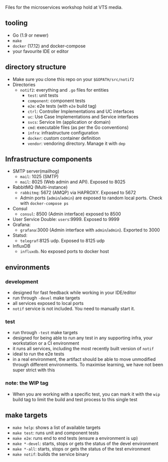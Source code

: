 Files for the microservices workshop hold at VTS media.

## tooling

* Go (1.9 or newer)
* `make`
* `docker` (17.12) and docker-compose 
* your favourite IDE or editor

## directory structure

* Make sure you clone this repo on your `$GOPATH/src/notif2`
* Directories
  * `notif2`: everything and `.go` files for entities
    * `test`: unit tests
    * `component`: component tests
    * `e2e`: e2e tests (with `e2e` build tag)
    * `ctrl`: Controller Implementations and UC interfaces
    * `uc`: Use Case Implementations and Service interfaces
    * `svcs`: Service Im (application or domain)
    * `cmd`: executable files (as per the Go conventions)
    * `infra`: infrastructure configuration
    * `docker`: custom container definition
    * `vendor`: vendoring directory. Manage it with `dep`
    
## Infrastructure components

* SMTP server(mailhog)
  * `mail`: 1025 (SMTP)
  * `mail`: 8025 (Web admin and API). Exposed to 8025
* RabbitMQ (Multi-instance)
  * `rabbitmq`: 5672 (AMQP) via HAPROXY. Exposed to 5672
  * Admin ports (`admin`/`admin`) are exposed to random local
    ports. Check with `docker-compose ps`
* Consul
  * `consul`: 8500 (Admin interface) exposed to 8500
* User Service Double: 
  `users`:9999. Exposed to 9999
* Grafana:
  * `grafana`:3000 (Admin interface with `admin`/`admin`). Exported to 3000
* Statsd:
  * `telegraf`:8125 udp. Exposed to 8125 udp
* InfluxDB
  * `influxdb`. No exposed ports to docker host
    
## environments

### development

* designed for fast feedback while working in your IDE/editor
* run through `-devel` make targets
* all services exposed to local ports
* `notif` service is not included. You need to manually start it.

### test

* run through `-test` make targets
* designed for being able to run any test in any supporting infra, your
  workstation or a CI environment
* it runs all services, including the most recently built version of `notif` 
* ideal to run the e2e tests
* in a real environment, the artifact should be able to move
  unmodified through different environments. To maximise learning, we
  have not been super strict with this

### note: the WIP tag

* When you are working with a specific test, you can mark it with the
  `wip` build tag to limit the build and test process to this single test

## make targets

* `make help`: shows a list of available targets
* `make test`: runs unit and component tests
* `make e2e`: runs end to end tests (ensure a environment is up)
* `make *-devel`: starts, stops or gets the status of the devel environment
* `make *-all`: starts, stops or gets the status of the test environment
* `make notif`: builds the service binary
